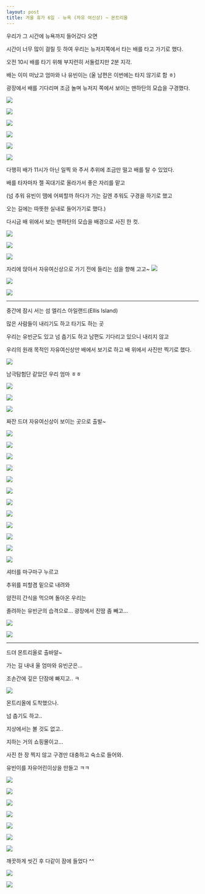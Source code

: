 ```yaml
---
layout: post
title: 겨울 휴가 6일 - 뉴욕 (자유 여신상) ~ 몬트리올
---
```



우리가 그 시간에 뉴욕까지 들어갔다 오면 

시간이 너무 많이 걸릴 듯 하여
우리는 뉴저지쪽에서 타는 배를 타고 가기로 했다.

오전 10시 배를 타기 위해 부지런히 서둘렀지만
2분 지각. 

배는 이미 떠났고
엄마와 나 유빈이는 (울 남편은 이번에는 타지 않기로 함 ㅎ)

광장에서 배를 기다리며 조금 놀며 뉴저지 쪽에서 보이는 맨하탄의 모습을 구경했다.

![](http://2.bp.blogspot.com/-ZRH1icwuiY0/VMm-PGKymLI/AAAAAAAAHKo/dtIJzyPuoHc/s1600/DSC02251.JPG)


![](http://3.bp.blogspot.com/-dRZ-lsGq-is/VMm-O3c4S8I/AAAAAAAAHKg/SH6QDaAlXgY/s1600/DSC02252.JPG)


![](http://2.bp.blogspot.com/-MpBSkEyd4Wo/VMm-O2ShebI/AAAAAAAAHKk/ksy2-x4fCdY/s1600/DSC02253.JPG)


![](http://2.bp.blogspot.com/-HFVULrauBks/VMm-URrLCaI/AAAAAAAAHKw/kEp5f8s1PsE/s1600/DSC02254.JPG)


![](http://3.bp.blogspot.com/-tiCfN_Tk6us/VMm-VGRE2wI/AAAAAAAAHLA/MbzbbYwX8SI/s1600/DSC02255.JPG)


![](http://2.bp.blogspot.com/-tV19kHu3DR4/VMm-U0XFUpI/AAAAAAAAHK8/CoyEOgNBTpA/s1600/DSC02256.JPG)


다행히 배가 11시가 아닌 일찍 와 주서
추위에 조금만 떨고 배를 탈 수 있었다.

배를 타자마자 젤 꼭대기로 올라가서 좋은 자리를 맡고

(넘 추워 유빈이 땜에 어찌할까 하다가 가는 길엔 추워도 구경을 하기로 했고 

오는 길에는 따뜻한 실내로 들어가기로 했다.)

다시금 배 위에서 보는 맨하탄의 모습을 배경으로 사진 한 컷.

![](http://4.bp.blogspot.com/-PuDPm3v7jXs/VMm-Z_KZyxI/AAAAAAAAHLI/jgv7AhR15WQ/s1600/DSC02257.JPG)


![](http://3.bp.blogspot.com/-t301mSbuq0g/VMm-aqpxWBI/AAAAAAAAHLQ/0fAWueq3duY/s1600/DSC02258.JPG)


![](http://3.bp.blogspot.com/-EtfHGx27Uvc/VMm-a9zfW6I/AAAAAAAAHLY/rjbomThA7aM/s1600/DSC02259.JPG)


자리에 앉아서 자유여신상으로 가기 전에 들리는 섬을 향해 고고~
![](http://3.bp.blogspot.com/-yPpUcvkYg-c/VMm-fJuKJNI/AAAAAAAAHLg/xF9in7_A4_8/s1600/DSC02260.JPG)


![](http://4.bp.blogspot.com/-L084a7WflwY/VMm-fwT3sYI/AAAAAAAAHLs/rznQN82caWk/s1600/DSC02261.JPG)


![](http://3.bp.blogspot.com/-yVyEZLxEgbI/VMm-gQ7C_xI/AAAAAAAAHLw/6i9lUBdHTLQ/s1600/DSC02262.JPG)


---

중간에 잠시 서는 섬 엘리스 아일랜드(Ellis Island) 

많은 사람들이 내리기도 하고 타기도 하는 곳

우리는 유빈군도 있고 넘 춥기도 하고
남편도 기다리고 있으니 내리지 않고 

우리의 원래 목적인 자유여신상만 배에서 보기로 하고 
배 위에서 사진만 찍기로 했다.

![](http://1.bp.blogspot.com/-LF2nyTMvrlw/VMm-l7kJEQI/AAAAAAAAHL8/t6FjaiUixzk/s1600/DSC02263.JPG)

남극탐험단 같았던 우리 엄마 ㅎㅎ

![](http://1.bp.blogspot.com/-6t98dFrnbWc/VMm-m00V2VI/AAAAAAAAHMI/UAggeRfgG68/s1600/DSC02264.JPG)


![](http://4.bp.blogspot.com/-5X4OCT8yqhI/VMm-mUn25DI/AAAAAAAAHME/L1MzweUY6hM/s1600/DSC02265.JPG)


![](http://1.bp.blogspot.com/-7Po47nj1dwc/VMm-ru-RQZI/AAAAAAAAHMc/mvWt9etqMlc/s1600/DSC02266.JPG)


짜잔 드뎌 자유여신상이 보이는 곳으로 출발~

![](http://2.bp.blogspot.com/-wieFXzdF2yc/VMm-rLx9NfI/AAAAAAAAHMY/RLU-Ky5ymrs/s1600/DSC02267.JPG)


![](http://1.bp.blogspot.com/-p_yfxeh3M_Q/VMm-ri8TSkI/AAAAAAAAHMg/wRPZNYRVY2E/s1600/DSC02268.JPG)


![](http://3.bp.blogspot.com/-oWjifM79ytI/VMm-t-OSIzI/AAAAAAAAHMo/We_AaNqzfdg/s1600/DSC02269.JPG)


![](http://2.bp.blogspot.com/-soEawxPa7iA/VMm-v2pJb5I/AAAAAAAAHM0/bLXhZ1Jv11E/s1600/DSC02270.JPG)


![](http://3.bp.blogspot.com/-vb8JSUYqT_4/VMm-wbJx82I/AAAAAAAAHM4/nzZ77vYF7ao/s1600/DSC02271.JPG)


![](http://4.bp.blogspot.com/-1U4d6bEji2A/VMm-xcSKWLI/AAAAAAAAHNA/Fu6v4rZkQXM/s1600/DSC02272.JPG)


![](http://3.bp.blogspot.com/-QsU9sPtrrMw/VMm-0uu5pvI/AAAAAAAAHNM/-tDySfnbUhc/s1600/DSC02273.JPG)


![](http://3.bp.blogspot.com/-Vd0YZNw1SSo/VMm-08VgSuI/AAAAAAAAHNQ/izhvTrTsmj4/s1600/DSC02274.JPG)


![](http://1.bp.blogspot.com/-eLqdAY1m7kc/VMm-2H5rZmI/AAAAAAAAHNY/d4rfI-SJBrI/s1600/DSC02275.JPG)


![](http://3.bp.blogspot.com/-y_j9L3Wee64/VMm-4C5ZbjI/AAAAAAAAHNg/QASjmqh5RFs/s1600/DSC02276.JPG)


![](http://4.bp.blogspot.com/-fQyZ2CgwCFA/VMm-5KvhvvI/AAAAAAAAHNs/UjETqkjVYKw/s1600/DSC02277.JPG)


![](http://3.bp.blogspot.com/-ko43aRKMuFQ/VMm-5vTooVI/AAAAAAAAHNw/PXSVT6fRw9w/s1600/DSC02278.JPG)


셔터를 마구마구 누르고

추위를 피할겸 밑으로 내려와 

얌전히 간식을 먹으며 돌아온 우리는

졸려하는 유빈군의 습격으로... 광장에서 진땀 좀 빼고...


![](http://1.bp.blogspot.com/-rVDzgptf7Kc/VMm-9R1jkzI/AAAAAAAAHOA/77Cy1zkjuU8/s1600/20141229_114435.jpg)


![](http://2.bp.blogspot.com/-071zKAUADyU/VMm-_7tgi6I/AAAAAAAAHOY/Em7fYVQ9qDs/s1600/20141229_114443.jpg)


---

드뎌 몬트리올로 출바알~

가는 길 내내 울 엄마와 유빈군은...

조손간에 깊은 단잠에 빠지고.. ㅋ

![](http://2.bp.blogspot.com/-7oSibjlln1Q/VMm-9JmOkZI/AAAAAAAAHN8/83R4pBr-t4s/s1600/20141229_153848.jpg)


몬트리올에 도착했으나.

넘 춥기도 하고.. 

지상에서는 볼 것도 없고..

지하는 거의 쇼핑몰이고... 

사진 한 장 찍지 않고 구경만 대충하고 숙소로 들어와.

유빈이를 자유어린이상을 만들고 ㅋㅋ


![](http://4.bp.blogspot.com/-KWZ60tykXlA/VMm--cLHv8I/AAAAAAAAHOI/XZSd68HBBqY/s1600/20141229_224916.jpg)


![](http://4.bp.blogspot.com/-NXc6PFcOClo/VMm-_cSN7jI/AAAAAAAAHOU/o5HD9cBMPOk/s1600/20141229_224929.jpg)


![](http://2.bp.blogspot.com/-9ZoZbAqGgt0/VMm_At-VKYI/AAAAAAAAHOo/RlwwwYx5DBE/s1600/20141229_224942.jpg)


![](http://3.bp.blogspot.com/-NtkJgVlfu8g/VMm_AhEp9qI/AAAAAAAAHOk/hWaXDwl0_L8/s1600/20141229_224943.jpg)


![](http://3.bp.blogspot.com/-VzJMuHcfeXY/VMm_C-BxnVI/AAAAAAAAHO4/1b6StQICHPY/s1600/20141229_224944.jpg)


![](http://3.bp.blogspot.com/-lErxdxBkcg4/VMm_DrLpJEI/AAAAAAAAHPA/39DoZ6V6tjk/s1600/20141229_224945.jpg)


![](http://1.bp.blogspot.com/-G2rIDQTmbdo/VMm_CSWP3DI/AAAAAAAAHOw/SkY1k0eGq84/s1600/20141229_224947.jpg)


깨끗하게 씻긴 후 다같이 잠에 들었다 ^^

![](http://3.bp.blogspot.com/-LyEMuRQRwtU/VMm_FHnHOHI/AAAAAAAAHPQ/s8xwnahSiXc/s1600/20141229_225154.jpg)


![](http://2.bp.blogspot.com/-lGJC0ck4uKg/VMm_Ers0xHI/AAAAAAAAHPM/HHjwAoQDfqM/s1600/20141229_225155.jpg)








